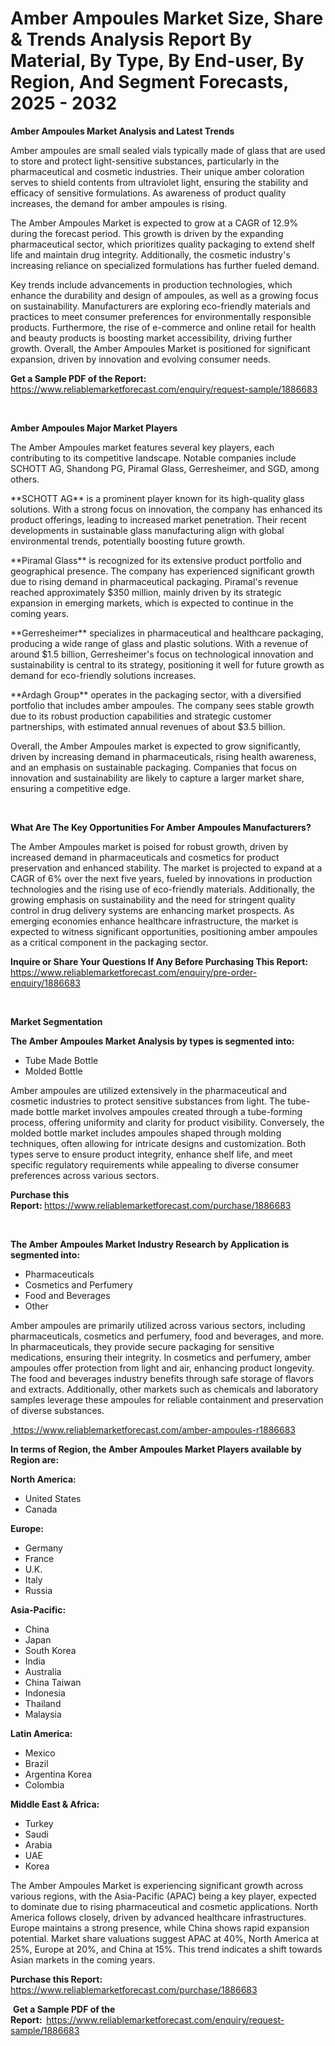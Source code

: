 <p><h1>Amber Ampoules Market Size, Share & Trends Analysis Report By Material, By Type, By End-user, By Region, And Segment Forecasts, 2025 - 2032</h1></p><p><strong>Amber Ampoules Market Analysis and Latest Trends</strong></p>
<p><p>Amber ampoules are small sealed vials typically made of glass that are used to store and protect light-sensitive substances, particularly in the pharmaceutical and cosmetic industries. Their unique amber coloration serves to shield contents from ultraviolet light, ensuring the stability and efficacy of sensitive formulations. As awareness of product quality increases, the demand for amber ampoules is rising.</p><p>The Amber Ampoules Market is expected to grow at a CAGR of 12.9% during the forecast period. This growth is driven by the expanding pharmaceutical sector, which prioritizes quality packaging to extend shelf life and maintain drug integrity. Additionally, the cosmetic industry's increasing reliance on specialized formulations has further fueled demand. </p><p>Key trends include advancements in production technologies, which enhance the durability and design of ampoules, as well as a growing focus on sustainability. Manufacturers are exploring eco-friendly materials and practices to meet consumer preferences for environmentally responsible products. Furthermore, the rise of e-commerce and online retail for health and beauty products is boosting market accessibility, driving further growth. Overall, the Amber Ampoules Market is positioned for significant expansion, driven by innovation and evolving consumer needs.</p></p>
<p><strong>Get a Sample PDF of the Report:&nbsp;</strong> <a href="https://www.reliablemarketforecast.com/enquiry/request-sample/1886683?utm_campaign=2447&utm_medium=2&utm_source=Github&utm_content=ia&utm_term=19042025&utm_id=amber-ampoules">https://www.reliablemarketforecast.com/enquiry/request-sample/1886683</a></p>
<p>&nbsp;</p>
<p><strong>Amber Ampoules Major Market Players</strong></p>
<p><p>The Amber Ampoules market features several key players, each contributing to its competitive landscape. Notable companies include SCHOTT AG, Shandong PG, Piramal Glass, Gerresheimer, and SGD, among others. </p><p>**SCHOTT AG** is a prominent player known for its high-quality glass solutions. With a strong focus on innovation, the company has enhanced its product offerings, leading to increased market penetration. Their recent developments in sustainable glass manufacturing align with global environmental trends, potentially boosting future growth.</p><p>**Piramal Glass** is recognized for its extensive product portfolio and geographical presence. The company has experienced significant growth due to rising demand in pharmaceutical packaging. Piramal's revenue reached approximately $350 million, mainly driven by its strategic expansion in emerging markets, which is expected to continue in the coming years.</p><p>**Gerresheimer** specializes in pharmaceutical and healthcare packaging, producing a wide range of glass and plastic solutions. With a revenue of around $1.5 billion, Gerresheimer's focus on technological innovation and sustainability is central to its strategy, positioning it well for future growth as demand for eco-friendly solutions increases.</p><p>**Ardagh Group** operates in the packaging sector, with a diversified portfolio that includes amber ampoules. The company sees stable growth due to its robust production capabilities and strategic customer partnerships, with estimated annual revenues of about $3.5 billion.</p><p>Overall, the Amber Ampoules market is expected to grow significantly, driven by increasing demand in pharmaceuticals, rising health awareness, and an emphasis on sustainable packaging. Companies that focus on innovation and sustainability are likely to capture a larger market share, ensuring a competitive edge.</p></p>
<p>&nbsp;</p>
<p><strong>What Are The Key Opportunities For Amber Ampoules Manufacturers?</strong></p>
<p><p>The Amber Ampoules market is poised for robust growth, driven by increased demand in pharmaceuticals and cosmetics for product preservation and enhanced stability. The market is projected to expand at a CAGR of 6% over the next five years, fueled by innovations in production technologies and the rising use of eco-friendly materials. Additionally, the growing emphasis on sustainability and the need for stringent quality control in drug delivery systems are enhancing market prospects. As emerging economies enhance healthcare infrastructure, the market is expected to witness significant opportunities, positioning amber ampoules as a critical component in the packaging sector.</p></p>
<p><strong>Inquire or Share Your Questions If Any Before Purchasing This Report:</strong> <a href="https://www.reliablemarketforecast.com/enquiry/pre-order-enquiry/1886683?utm_campaign=2447&utm_medium=2&utm_source=Github&utm_content=ia&utm_term=19042025&utm_id=amber-ampoules">https://www.reliablemarketforecast.com/enquiry/pre-order-enquiry/1886683</a></p>
<p>&nbsp;</p>
<p><strong>Market Segmentation</strong></p>
<p><strong>The Amber Ampoules Market Analysis by types is segmented into:</strong></p>
<p><ul><li>Tube Made Bottle</li><li>Molded Bottle</li></ul></p>
<p><p>Amber ampoules are utilized extensively in the pharmaceutical and cosmetic industries to protect sensitive substances from light. The tube-made bottle market involves ampoules created through a tube-forming process, offering uniformity and clarity for product visibility. Conversely, the molded bottle market includes ampoules shaped through molding techniques, often allowing for intricate designs and customization. Both types serve to ensure product integrity, enhance shelf life, and meet specific regulatory requirements while appealing to diverse consumer preferences across various sectors.</p></p>
<p><strong>Purchase this Report:&nbsp;</strong><a href="https://www.reliablemarketforecast.com/purchase/1886683?utm_campaign=2447&utm_medium=2&utm_source=Github&utm_content=ia&utm_term=19042025&utm_id=amber-ampoules">https://www.reliablemarketforecast.com/purchase/1886683</a></p>
<p>&nbsp;</p>
<p><strong>The Amber Ampoules Market Industry Research by Application is segmented into:</strong></p>
<p><ul><li>Pharmaceuticals</li><li>Cosmetics and Perfumery</li><li>Food and Beverages</li><li>Other</li></ul></p>
<p><p>Amber ampoules are primarily utilized across various sectors, including pharmaceuticals, cosmetics and perfumery, food and beverages, and more. In pharmaceuticals, they provide secure packaging for sensitive medications, ensuring their integrity. In cosmetics and perfumery, amber ampoules offer protection from light and air, enhancing product longevity. The food and beverages industry benefits through safe storage of flavors and extracts. Additionally, other markets such as chemicals and laboratory samples leverage these ampoules for reliable containment and preservation of diverse substances.</p></p>
<p><a href="https://www.reliablemarketforecast.com/amber-ampoules-r1886683?utm_campaign=2447&utm_medium=2&utm_source=Github&utm_content=ia&utm_term=19042025&utm_id=amber-ampoules">&nbsp;https://www.reliablemarketforecast.com/amber-ampoules-r1886683</a></p>
<p><strong>In terms of Region, the Amber Ampoules Market Players available by Region are:</strong></p>
<p>
    <p> <strong> North America: </strong>
        <ul>
            <li>United States</li>
            <li>Canada</li>
        </ul>
        </p> 
    <p> <strong> Europe: </strong>
        <ul>
            <li>Germany</li>
            <li>France</li>
            <li>U.K.</li>
            <li>Italy</li>
            <li>Russia</li>
        </ul>
        </p> 
    <p> <strong> Asia-Pacific: </strong>
        <ul>
            <li>China</li>
            <li>Japan</li>
            <li>South Korea</li>
            <li>India</li>
            <li>Australia</li>
            <li>China Taiwan</li>
            <li>Indonesia</li>
            <li>Thailand</li>
            <li>Malaysia</li>
        </ul>
        </p> 
    <p> <strong> Latin America: </strong>
        <ul>
            <li>Mexico</li>
            <li>Brazil</li>
            <li>Argentina Korea</li>
            <li>Colombia</li>
        </ul>
        </p> 
    <p> <strong> Middle East & Africa: </strong>
        <ul>
            <li>Turkey</li>
            <li>Saudi</li>
            <li>Arabia</li>
            <li>UAE</li>
            <li>Korea</li>
        </ul>
    </p>
    </p>
<p><p>The Amber Ampoules Market is experiencing significant growth across various regions, with the Asia-Pacific (APAC) being a key player, expected to dominate due to rising pharmaceutical and cosmetic applications. North America follows closely, driven by advanced healthcare infrastructures. Europe maintains a strong presence, while China shows rapid expansion potential. Market share valuations suggest APAC at 40%, North America at 25%, Europe at 20%, and China at 15%. This trend indicates a shift towards Asian markets in the coming years.</p></p>
<p><strong>Purchase this Report: </strong><a href="https://www.reliablemarketforecast.com/purchase/1886683?utm_campaign=2447&utm_medium=2&utm_source=Github&utm_content=ia&utm_term=19042025&utm_id=amber-ampoules">https://www.reliablemarketforecast.com/purchase/1886683</a></p>
<p>&nbsp;<strong>Get a Sample PDF of the Report:&nbsp;&nbsp;</strong><a href="https://www.reliablemarketforecast.com/enquiry/request-sample/1886683?utm_campaign=2447&utm_medium=2&utm_source=Github&utm_content=ia&utm_term=19042025&utm_id=amber-ampoules">https://www.reliablemarketforecast.com/enquiry/request-sample/1886683</a></p>
<p><strong></strong></p>
<p><p></p><p></p><p></p></p>